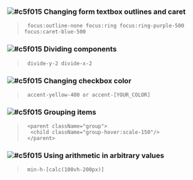 ###   ![#c5f015](https://placehold.co/15x15/c5f015/c5f015.png) Changing form textbox outlines and caret
>      focus:outline-none focus:ring focus:ring-purple-500 focus:caret-blue-500

###   ![#c5f015](https://placehold.co/15x15/c5f015/c5f015.png) Dividing components
>      divide-y-2 divide-x-2

###   ![#c5f015](https://placehold.co/15x15/c5f015/c5f015.png) Changing checkbox color
>      accent-yellow-400 or accent-[YOUR_COLOR]

###  ![#c5f015](https://placehold.co/15x15/c5f015/c5f015.png)  Grouping items
>      <parent className="group">
>       <child className="group-hover:scale-150"/>
>      </parent>


###  ![#c5f015](https://placehold.co/15x15/c5f015/c5f015.png)  Using arithmetic in arbitrary values
>      min-h-[calc(100vh-200px)]
